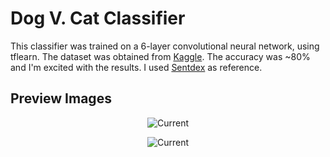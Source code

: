 # Dog V. Cat Classifier
This classifier was trained on a 6-layer convolutional neural network, using tflearn. The dataset was obtained from [Kaggle](https://www.kaggle.com/c/dogs-vs-cats). The accuracy was ~80% and I'm excited with the results. I used [Sentdex](https://www.youtube.com/user/sentdex) as reference.

## Preview Images
<p align="center">
  <img src="http://i.imgur.com/nVWBHA8.png" alt="Current"/>
</p>
<p align="center">
  <img src="http://i.imgur.com/7rLqrSQ.png" alt="Current"/>
</p>
